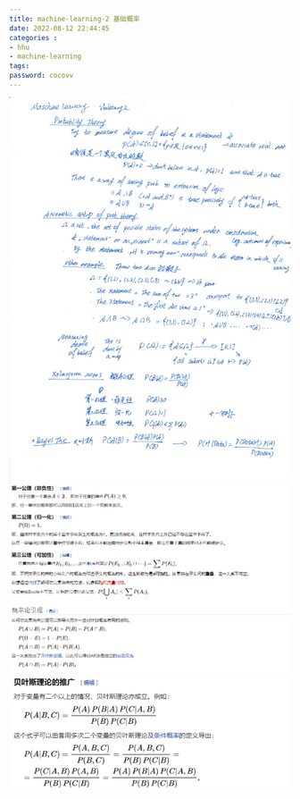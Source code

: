 ```yaml
---
title: machine-learning-2 基础概率
date: 2022-08-12 22:44:45
categories : 
- hhu
- machine-learning
tags:
password: cocovv
---
```

![1](./k2/1.png)
![2](./k2/2.png)
![3](./k2/3.png)
![]()